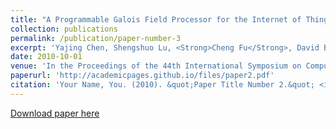 ```yaml
---
title: "A Programmable Galois Field Processor for the Internet of Things"
collection: publications
permalink: /publication/paper-number-3
excerpt: 'Yajing Chen, Shengshuo Lu, <Strong>Cheng Fu</Strong>, David Blaauw, Ronald Dreslinski Jr, Trevor Mudge, and Hun-Seok Kim'
date: 2010-10-01
venue: 'In the Proceedings of the 44th International Symposium on Computer Architecture (ISCA), 2017'
paperurl: 'http://academicpages.github.io/files/paper2.pdf'
citation: 'Your Name, You. (2010). &quot;Paper Title Number 2.&quot; <i>Journal 1</i>. 1(2).'
---
```

<!-- This paper is about the number 2. The number 3 is left for future work.
 -->
<!-- [Download paper here](https://chengfu0118.github.io/files/ISCA17-GaloisField.pdf) -->
[Download paper here](https://ieeexplore.ieee.org/document/8192501)

<!-- Recommended citation: Your Name, You. (2010). "Paper Title Number 2." <i>Journal 1</i>. 1(2). -->